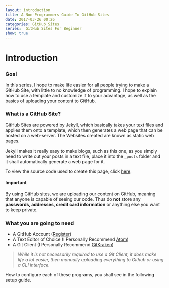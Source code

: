 ```yaml
---
layout: introduction
title: A Non-Programmers Guide To GitHub Sites
date: 2017-03-26 00:26
categories: GitHub_Sites
series:  GitHub Sites For Beginner
show: true
---
```


# Introduction

### Goal
In this series, I hope to make life easier for all people trying to make a GitHub Site, with little to no knowledge of programming. I hope to explain how to use a template and customize it to your advantage, as well as the basics of uploading your content to GitHub.


### What is a GitHub Site?
GitHub Sites are powered by Jekyll, which basically takes your text files and applies them onto a template, which then generates a web page that can be hosted on a web-server. The Websites created are known as static web pages.

Jekyll makes it really easy to make blogs, such as this one, as you simply need to write out your posts in a text file, place it into the `_posts` folder and it shall automatically generate a web page for it.

To view the source code used to create this page, click [here](https://raw.githubusercontent.com/Aevyz/aevyz.github.io/master/_posts/_posts/2017-03-25-GS-For-Non-Programmers.md).

#### Important
By using GitHub sites, we are uploading our content on GitHub, meaning that anyone is capable of seeing our code. Thus do **not** store any **passwords, addresses, credit card information** or anything else you want to keep private. 

### What you are going to need
* A GitHub Account ([Register](https://github.com/join?source=header-home))
* A Text Editor of Choice (I Personally Recommend [Atom](https://atom.io/))
* A Git Client (I Personally Recommend [GitKraken](https://www.gitkraken.com/))


>_While it is not necessarily required to use a Git Client, it does make life a lot easier, then manually uploading everything to Github or using a CLI interface._

How to configure each of these programs, you shall see in the following setup guide.
